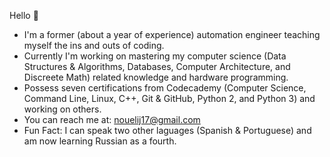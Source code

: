 Hello 👋 

* I'm a former (about a year of experience) automation engineer teaching myself the ins and outs of coding.
* Currently I'm working on mastering my computer science (Data Structures & Algorithms, Databases, Computer Architecture, and Discreete Math) related knowledge and hardware programming.
* Possess seven certifications from Codecademy (Computer Science, Command Line, Linux, C++, Git & GitHub, Python 2, and Python 3) and working on others.
* You can reach me at: nouelij17@gmail.com
* Fun Fact: I can speak two other laguages (Spanish & Portuguese) and am now learning Russian as a fourth. 
